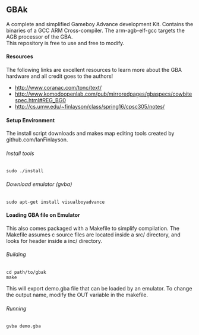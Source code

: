 ## GBAk
A complete and simplified Gameboy Advance development Kit.
Contains the binaries of a GCC ARM Cross-compiler. 
The arm-agb-elf-gcc targets the AGB processor of the GBA.  
This repository is free to use and free to modify.

#### Resources
The following links are excellent resources to learn more about 
the GBA hardware and all credit goes to the authors!
- http://www.coranac.com/tonc/text/
- http://www.komodoopenlab.com/pub/mirroredpages/gbaspecs/cowbitespec.html#REG_BG0
- http://cs.umw.edu/~finlayson/class/spring16/cpsc305/notes/

#### Setup Environment
The install script downloads and makes map editing tools created by github.com/IanFinlayson. 
###### Install tools
	sudo ./install
###### Download emulator (gvba)
	sudo apt-get install visualboyadvance


#### Loading GBA file on Emulator
This also comes packaged with a Makefile to simplify compilation.
The Makefile assumes c source files are located inside a src/ directory, 
and looks for header inside a inc/ directory.
###### Building
	cd path/to/gbak
	make
This will export demo.gba file that can be loaded by an emulator.
To change the output name, modify the OUT variable in the makefile.
###### Running 
	gvba demo.gba
	
